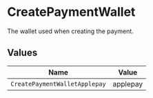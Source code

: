 # CreatePaymentWallet

The wallet used when creating the payment.


## Values

| Name                          | Value                         |
| ----------------------------- | ----------------------------- |
| `CreatePaymentWalletApplepay` | applepay                      |